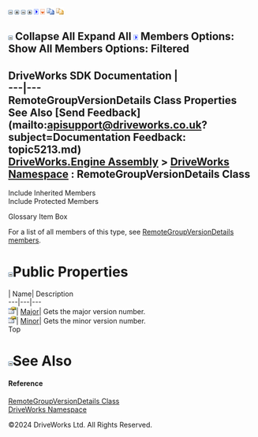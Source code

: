 ![](dotnetimages/collapse.gif) ![](dotnetimages/expand.gif) ![](dotnetimages/collapse.gif) ![](dotnetimages/expand.gif) ![](dotnetimages/drpdown.gif) ![](dotnetimages/drpdown_orange.gif) ![](dotnetimages/copycode.gif) ![](dotnetimages/copycodeHighlight.gif)

![](dotnetimages/collapse.gif) Collapse All Expand All ![](dotnetimages/drpdown.gif) Members Options: Show All  Members Options: Filtered   
---  
DriveWorks SDK Documentation  |   
---|---  
RemoteGroupVersionDetails Class Properties   
See Also [Send Feedback](mailto:apisupport@driveworks.co.uk?subject=Documentation Feedback: topic5213.md)  
[DriveWorks.Engine Assembly](topic2156.md) > [DriveWorks Namespace](topic2159.md) : RemoteGroupVersionDetails Class  
---  
  
Include Inherited Members    
Include Protected Members    


Glossary Item Box

For a list of all members of this type, see [RemoteGroupVersionDetails members](topic5214.md).

# ![](dotnetimages/collapse.gif)Public Properties

| Name| Description  
---|---|---  
![Public Property](dotnetimages/publicProperty.gif)| [Major](topic5219.md)| Gets the major version number.   
![Public Property](dotnetimages/publicProperty.gif)| [Minor](topic5220.md)| Gets the minor version number.   
Top

# ![](dotnetimages/collapse.gif)See Also

#### Reference

[RemoteGroupVersionDetails Class](topic5213.md)   
[DriveWorks Namespace](topic2159.md)

©2024 DriveWorks Ltd. All Rights Reserved.
